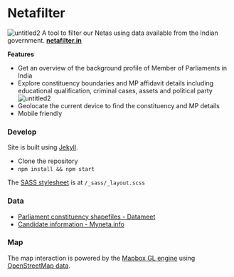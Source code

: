 # Netafilter
![untitled2](https://cloud.githubusercontent.com/assets/126868/17679646/eb6ca026-6359-11e6-900e-581c9d1365a4.gif)
A tool to filter our Netas using data available from the Indian government. **[netafilter.in](http://folography.github.io/netafilter/)**

**Features**
- Get an overview of the background profile of Member of Parliaments in India
- Explore constituency boundaries and MP affidavit details including educational qualification, criminal cases, assets and political party<br>![untitled2](https://cloud.githubusercontent.com/assets/126868/17679740/659799dc-635a-11e6-9644-298105e36419.gif)
- Geolocate the current device to find the constituency and MP details
- Mobile friendly

### Develop
Site is built using [Jekyll](http://jekyllrb.com/).
- Clone the repository
- `npm install && npm start`

The [SASS stylesheet](http://sass-lang.com/) is at `/_sass/_layout.scss`

### Data
- [Parliament constituency shapefiles - Datameet](https://github.com/datameet/maps/tree/master/parliamentary-constituencies)
- [Candidate information - Myneta.info](http://myneta.info)


### Map
The map interaction is powered by the [Mapbox GL engine](https://www.mapbox.com/mapbox-gl-js) using [OpenStreetMap data](http://osm.org).
